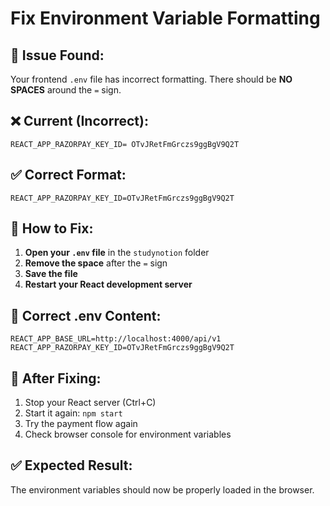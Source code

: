# Fix Environment Variable Formatting

## 🚨 Issue Found:
Your frontend `.env` file has incorrect formatting. There should be **NO SPACES** around the `=` sign.

## ❌ Current (Incorrect):
```
REACT_APP_RAZORPAY_KEY_ID= OTvJRetFmGrczs9ggBgV9Q2T
```

## ✅ Correct Format:
```
REACT_APP_RAZORPAY_KEY_ID=OTvJRetFmGrczs9ggBgV9Q2T
```

## 🔧 How to Fix:

1. **Open your `.env` file** in the `studynotion` folder
2. **Remove the space** after the `=` sign
3. **Save the file**
4. **Restart your React development server**

## 📝 Correct .env Content:
```env
REACT_APP_BASE_URL=http://localhost:4000/api/v1
REACT_APP_RAZORPAY_KEY_ID=OTvJRetFmGrczs9ggBgV9Q2T
```

## 🔄 After Fixing:
1. Stop your React server (Ctrl+C)
2. Start it again: `npm start`
3. Try the payment flow again
4. Check browser console for environment variables

## ✅ Expected Result:
The environment variables should now be properly loaded in the browser. 